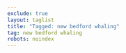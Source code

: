 ```yaml
---
exclude: true
layout: taglist
title: "Tagged: new bedford whaling"
tag: new bedford whaling
robots: noindex
---
```

